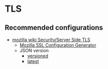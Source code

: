 # TLS

## Recommended configurations

- [mozilla wiki Security/Server Side TLS](https://wiki.mozilla.org/Security/Server_Side_TLS)
  - [Mozilla SSL Configuration Generator](https://mozilla.github.io/server-side-tls/ssl-config-generator/)
  - JSON version
    - [versioned](https://statics.tls.security.mozilla.org/server-side-tls-conf-4.0.json)
    - [latest](https://statics.tls.security.mozilla.org/server-side-tls-conf.json)

